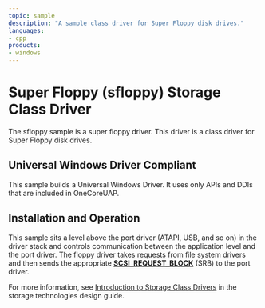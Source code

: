 ```yaml
---
topic: sample
description: "A sample class driver for Super Floppy disk drives."
languages:
- cpp
products:
- windows
---
```


<!---
    name: Super Floppy (sfloppy) Storage Class Driver
    platform: WDM
    language: cpp
    category: Storage
    description: A sample class driver for Super Floppy disk drives.
    samplefwlink: http://go.microsoft.com/fwlink/p/?LinkId=617989
--->

# Super Floppy (sfloppy) Storage Class Driver

The sfloppy sample is a super floppy driver. This driver is a class driver for Super Floppy disk drives.

## Universal Windows Driver Compliant

This sample builds a Universal Windows Driver. It uses only APIs and DDIs that are included in OneCoreUAP.

## Installation and Operation

This sample sits a level above the port driver (ATAPI, USB, and so on) in the driver stack and controls communication between the application level and the port driver. The floppy driver takes requests from file system drivers and then sends the appropriate [**SCSI\_REQUEST\_BLOCK**](http://msdn.microsoft.com/en-us/library/windows/hardware/ff565393) (SRB) to the port driver.

For more information, see [Introduction to Storage Class Drivers](http://msdn.microsoft.com/en-us/library/windows/hardware/ff559215) in the storage technologies design guide.